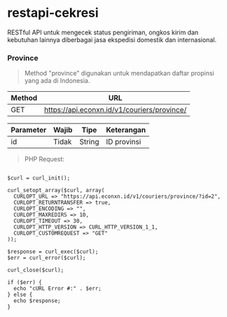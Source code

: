 # restapi-cekresi
RESTful API untuk mengecek status pengiriman, ongkos kirim dan kebutuhan lainnya diberbagai jasa ekspedisi domestik dan internasional.

### Province
> Method "province" digunakan untuk mendapatkan daftar propinsi yang ada di Indonesia.

Method 	| URL
------- | ---------
GET 	| https://api.econxn.id/v1/couriers/province/


Parameter | Wajib | Tipe | Keterangan
------ | ------ | ------ | ------
id | Tidak | String | ID provinsi

> PHP Request:

```<?php

$curl = curl_init();

curl_setopt_array($curl, array(
  CURLOPT_URL => "https://api.econxn.id/v1/couriers/province/?id=2",
  CURLOPT_RETURNTRANSFER => true,
  CURLOPT_ENCODING => "",
  CURLOPT_MAXREDIRS => 10,
  CURLOPT_TIMEOUT => 30,
  CURLOPT_HTTP_VERSION => CURL_HTTP_VERSION_1_1,
  CURLOPT_CUSTOMREQUEST => "GET"
));

$response = curl_exec($curl);
$err = curl_error($curl);

curl_close($curl);

if ($err) {
  echo "cURL Error #:" . $err;
} else {
  echo $response;
}
```

